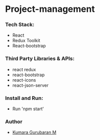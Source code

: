 # Project-management

### Tech Stack:

- React
- Redux Toolkit
- React-bootstrap

### Third Party Libraries & APIs:

- react redux
- react-bootstrap
- react-icons
- react-json-server

### Install and Run:

- Run 'npm start'

### Author

- [Kumara Gurubaran M](https://github.com/Kumara-Gurubaran-M)
